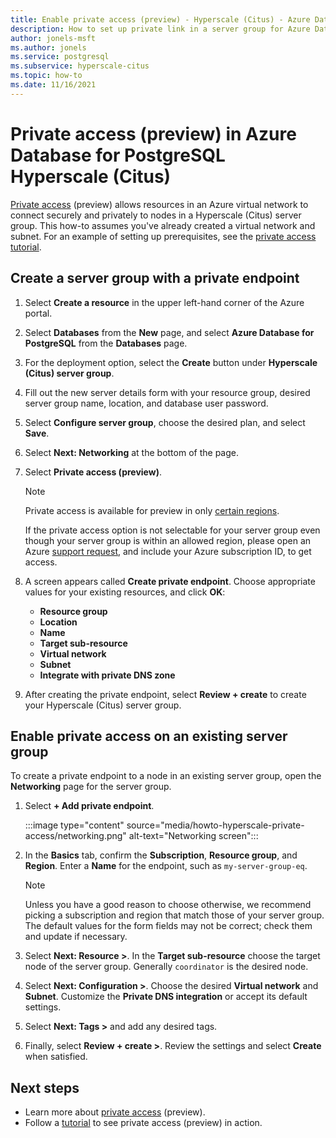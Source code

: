 ```yaml
---
title: Enable private access (preview) - Hyperscale (Citus) - Azure Database for PostgreSQL
description: How to set up private link in a server group for Azure Database for PostgreSQL - Hyperscale (Citus)
author: jonels-msft
ms.author: jonels
ms.service: postgresql
ms.subservice: hyperscale-citus
ms.topic: how-to
ms.date: 11/16/2021
---
```


# Private access (preview) in Azure Database for PostgreSQL Hyperscale (Citus)

[Private access](concepts-private-access.md) (preview) allows
resources in an Azure virtual network to connect securely and privately to
nodes in a Hyperscale (Citus) server group. This how-to assumes you've already
created a virtual network and subnet. For an example of setting up
prerequisites, see the [private access
tutorial](tutorial-private-access.md).

## Create a server group with a private endpoint

1. Select **Create a resource** in the upper left-hand corner of the Azure portal.

2. Select **Databases** from the **New** page, and select **Azure Database for
   PostgreSQL** from the **Databases** page.

3. For the deployment option, select the **Create** button under **Hyperscale
   (Citus) server group**.

4. Fill out the new server details form with your resource group, desired
   server group name, location, and database user password.

5. Select **Configure server group**, choose the desired plan, and select
   **Save**.

6. Select **Next: Networking** at the bottom of the page.

7. Select **Private access (preview)**.

	> [!NOTE]
	>
	> Private access is available for preview in only [certain
	> regions](concepts-limits.md#regions).
	>
	> If the private access option is not selectable for your server group
	> even though your server group is within an allowed region,
	> please open an Azure [support
	> request](https://portal.azure.com/#blade/Microsoft_Azure_Support/HelpAndSupportBlade/newsupportrequest),
	> and include your Azure subscription ID, to get access.

8. A screen appears called **Create private endpoint**. Choose appropriate values
   for your existing resources, and click **OK**:

	- **Resource group**
	- **Location**
	- **Name**
	- **Target sub-resource**
	- **Virtual network**
	- **Subnet**
	- **Integrate with private DNS zone**

9. After creating the private endpoint, select **Review + create** to create
   your Hyperscale (Citus) server group.

## Enable private access on an existing server group

To create a private endpoint to a node in an existing server group, open the
**Networking** page for the server group.

1. Select **+ Add private endpoint**.

   :::image type="content" source="media/howto-hyperscale-private-access/networking.png" alt-text="Networking screen":::

2. In the **Basics** tab, confirm the **Subscription**, **Resource group**, and
   **Region**. Enter a **Name** for the endpoint, such as `my-server-group-eq`.

	> [!NOTE]
	>
	> Unless you have a good reason to choose otherwise, we recommend picking a
	> subscription and region that match those of your server group.  The
	> default values for the form fields may not be correct; check them and
	> update if necessary.

3. Select **Next: Resource >**. In the **Target sub-resource** choose the target
   node of the server group. Generally `coordinator` is the desired node.

4. Select **Next: Configuration >**. Choose the desired **Virtual network** and
   **Subnet**. Customize the **Private DNS integration** or accept its default
   settings.

5. Select **Next: Tags >** and add any desired tags.

6. Finally, select **Review + create >**. Review the settings and select
   **Create** when satisfied.

## Next steps

* Learn more about [private access](concepts-private-access.md)
  (preview).
* Follow a [tutorial](tutorial-private-access.md) to see private
  access (preview) in action.
